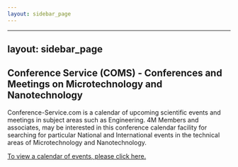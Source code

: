 ```yaml
---
layout: sidebar_page
---
```


---
layout: sidebar_page
---

## Conference Service (COMS) - Conferences and Meetings on Microtechnology and Nanotechnology

Conference-Service.com is a calendar of upcoming scientific events and meetings in subject areas such as Engineering. 4M Members and associates, may be interested in this conference calendar facility for searching for particular National and International events in the technical areas of Microtechnology and Nanotechnology.
 
[To view a calendar of events, please click here.](http://www.conference-service.com/conferences/nanotechnology.html)